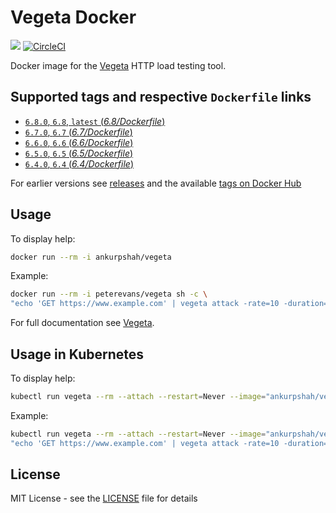 # Vegeta Docker
[![](https://images.microbadger.com/badges/image/peterevans/vegeta.svg)](https://microbadger.com/images/peterevans/vegeta)
[![CircleCI](https://circleci.com/gh/peter-evans/vegeta-docker/tree/master.svg?style=svg)](https://circleci.com/gh/peter-evans/vegeta-docker/tree/master)

Docker image for the [Vegeta](https://github.com/tsenart/vegeta) HTTP load testing tool.

## Supported tags and respective `Dockerfile` links

- [`6.8.0`, `6.8`, `latest`  (*6.8/Dockerfile*)](https://github.com/ankurpshah/vegeta-docker/tree/v6.8.0)
- [`6.7.0`, `6.7`  (*6.7/Dockerfile*)](https://github.com/ankurpshah/vegeta-docker/tree/v6.7.0)
- [`6.6.0`, `6.6`  (*6.6/Dockerfile*)](https://github.com/ankurpshah/vegeta-docker/tree/v6.6.0)
- [`6.5.0`, `6.5`  (*6.5/Dockerfile*)](https://github.com/ankurpshah/vegeta-docker/tree/v6.5.0)
- [`6.4.0`, `6.4`  (*6.4/Dockerfile*)](https://github.com/ankurpshah/vegeta-docker/tree/v6.4.0)

For earlier versions see [releases](https://github.com/ankurpshah/vegeta-docker/releases) and the available [tags on Docker Hub](https://hub.docker.com/r/ankurpshah/vegeta/tags/)

## Usage

To display help:
```bash
docker run --rm -i ankurpshah/vegeta
```
Example:
```bash
docker run --rm -i peterevans/vegeta sh -c \
"echo 'GET https://www.example.com' | vegeta attack -rate=10 -duration=30s | tee results.bin | vegeta report"
```
For full documentation see [Vegeta](https://github.com/tsenart/vegeta).

## Usage in Kubernetes

To display help:
```bash
kubectl run vegeta --rm --attach --restart=Never --image="ankurpshah/vegeta"
```
Example:
```bash
kubectl run vegeta --rm --attach --restart=Never --image="ankurpshah/vegeta" -- sh -c \
"echo 'GET https://www.example.com' | vegeta attack -rate=10 -duration=30s | tee results.bin | vegeta report"
```

## License

MIT License - see the [LICENSE](LICENSE) file for details
